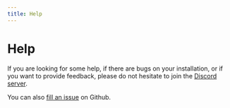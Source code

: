 ```yaml
---
title: Help
---
```


# Help

If you are looking for some help, if there are bugs on your installation, or if you want to provide feedback, please do not hesitate to join the [Discord server](https://discord.gg/YhPU4xB9).

You can also [fill an issue](https://github.com/Papy-Linux/papy-linux/issues/new) on Github.
